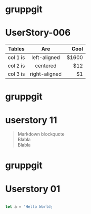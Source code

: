 # gruppgit


# UserStory-006


| Tables   |      Are      |  Cool |
|----------|:-------------:|------:|
| col 1 is |  left-aligned | $1600 |
| col 2 is |    centered   |   $12 |
| col 3 is | right-aligned |    $1 |




# gruppgit


# userstory 11
   > Markdown blockquote  
   > Blabla  
   > Blabla  

# gruppgit

# Userstory 01

```js

let a = "Hello World;

```



